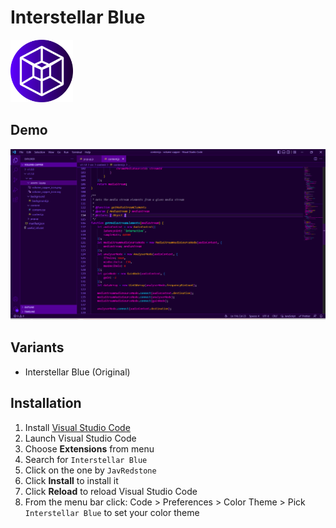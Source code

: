 # Interstellar Blue

<img src="https://raw.githubusercontent.com/JavRedstone/interstellar-blue-vscode-theme/main/icon.png" alt="Preview" width="100" height="100">

## Demo
<img src="https://raw.githubusercontent.com/JavRedstone/interstellar-blue-vscode-theme/main/demo.png" alt="Preview">

## Variants

- Interstellar Blue (Original)

## Installation

1.  Install [Visual Studio Code](https://code.visualstudio.com/)
2.  Launch Visual Studio Code
3.  Choose **Extensions** from menu
4.  Search for `Interstellar Blue`
5.  Click on the one by `JavRedstone`
5.  Click **Install** to install it
6.  Click **Reload** to reload Visual Studio Code
7.  From the menu bar click: Code > Preferences > Color Theme > Pick `Interstellar Blue` to set your color theme
